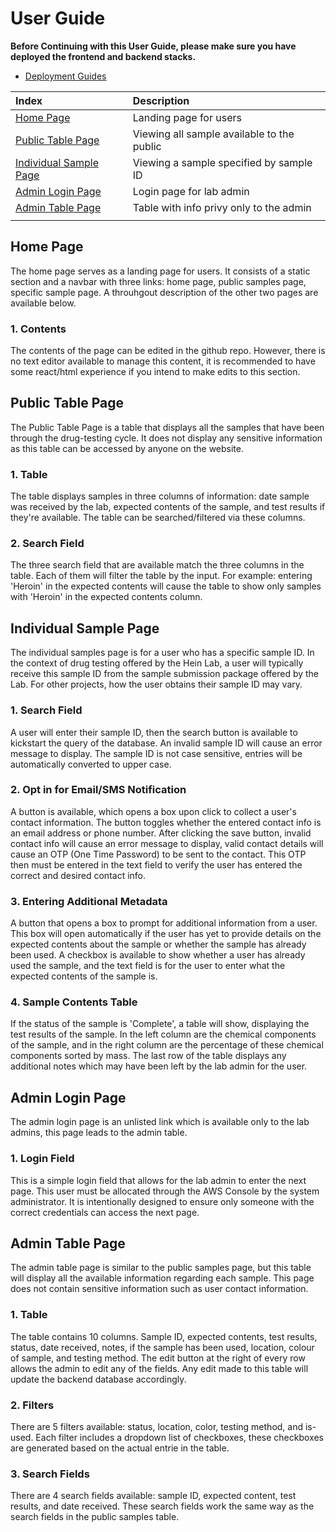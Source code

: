 # User Guide

**Before Continuing with this User Guide, please make sure you have deployed the frontend and backend stacks.**

- [Deployment Guides](./DeploymentGuide.md)

| Index | Description |
| :---- | :---------- |
| [Home Page](#home-page) | Landing page for users |
| [Public Table Page](#public-table-page) | Viewing all sample available to the public |
| [Individual Sample Page](#individual-sample-page) | Viewing a sample specified by sample ID |
| [Admin Login Page](#admin-login-page) | Login page for lab admin |
| [Admin Table Page](#admin-table-page) | Table with info privy only to the admin |
|||

## Home Page
The home page serves as a landing page for users. It consists of a static section and a navbar with three links: home page, public samples page, specific sample page. A throuhgout description of the other two pages are available below.

### 1. Contents
The contents of the page can be edited in the github repo. However, there is no text editor available to manage this content, it is recommended to have some react/html experience if you intend to make edits to this section.

## Public Table Page
The Public Table Page is a table that displays all the samples that have been through the drug-testing cycle. It does not display any sensitive information as this table can be accessed by anyone on the website.

### 1. Table
The table displays samples in three columns of information: date sample was received by the lab, expected contents of the sample, and test results if they're available. The table can be searched/filtered via these columns.

### 2. Search Field
The three search field that are available match the three columns in the table. Each of them will filter the table by the input. For example: entering 'Heroin' in the expected contents will cause the table to show only samples with 'Heroin' in the expected contents column.

## Individual Sample Page
The individual samples page is for a user who has a specific sample ID. In the context of drug testing offered by the Hein Lab, a user will typically receive this sample ID from the sample submission package offered by the Lab. For other projects, how the user obtains their sample ID may vary.

### 1. Search Field
A user will enter their sample ID, then the search button is available to kickstart the query of the database. An invalid sample ID will cause an error message to display. The sample ID is not case sensitive, entries will be automatically converted to upper case.

### 2. Opt in for Email/SMS Notification
A button is available, which opens a box upon click to collect a user's contact information. The button toggles whether the entered contact info is an email address or phone number. After clicking the save button, invalid contact info will cause an error message to display, valid contact details will cause an OTP (One Time Password) to be sent to the contact. This OTP then must be entered in the text field to verify the user has entered the correct and desired contact info.

### 3. Entering Additional Metadata
A button that opens a box to prompt for additional information from a user. This box will open automatically if the user has yet to provide details on the expected contents about the sample or whether the sample has already been used. A checkbox is available to show whether a user has already used the sample, and the text field is for the user to enter what the expected contents of the sample is.

### 4. Sample Contents Table
If the status of the sample is 'Complete', a table will show, displaying the test results of the sample. In the left column are the chemical components of the sample, and in the right column are the percentage of these chemical components sorted by mass. The last row of the table displays any additional notes which may have been left by the lab admin for the user.

## Admin Login Page
The admin login page is an unlisted link which is available only to the lab admins, this page leads to the admin table.

### 1. Login Field
This is a simple login field that allows for the lab admin to enter the next page. This user must be allocated through the AWS Console by the system administrator. It is intentionally designed to ensure only someone with the correct credentials can access the next page.

## Admin Table Page
The admin table page is similar to the public samples page, but this table will display all the available information regarding each sample. This page does not contain sensitive information such as user contact information.

### 1. Table
The table contains 10 columns. Sample ID, expected contents, test results, status, date received, notes, if the sample has been used, location, colour of sample, and testing method. The edit button at the right of every row allows the admin to edit any of the fields. Any edit made to this table will update the backend database accordingly.

### 2. Filters
There are 5 filters available: status, location, color, testing method, and is-used. Each filter includes a dropdown list of checkboxes, these checkboxes are generated based on the actual entrie in the table. 

### 3. Search Fields
There are 4 search fields available: sample ID, expected content, test results, and date received. These search fields work the same way as the search fields in the public samples table.